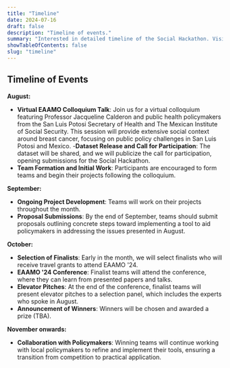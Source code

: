 ```yaml
---
title: "Timeline"
date: 2024-07-16
draft: false
description: "Timeline of events."
summary: "Interested in detailed timeline of the Social Hackathon. Visit this page."
showTableOfContents: false
slug: "timeline"
---
```


## Timeline of Events

**August:**
- **Virtual EAAMO Colloquium Talk**: Join us for a virtual colloquium featuring Professor Jacqueline Calderon and public health policymakers from the San Luis Potosi Secretary of Health and The Mexican Institute of Social Security. This session will provide extensive social context around breast cancer, focusing on public policy challenges in San Luis Potosi and Mexico.
-**Dataset Release and Call for Participation**: The dataset will be shared, and we will publicize the call for participation, opening submissions for the Social Hackathon.
- **Team Formation and Initial Work**: Participants are encouraged to form teams and begin their projects following the colloquium.

**September:**
- **Ongoing Project Development**: Teams will work on their projects throughout the month.
- **Proposal Submissions**: By the end of September, teams should submit proposals outlining concrete steps toward implementing a tool to aid policymakers in addressing the issues presented in August.

**October:**
- **Selection of Finalists**: Early in the month, we will select finalists who will receive travel grants to attend EAAMO '24.
- **EAAMO '24 Conference**: Finalist teams will attend the conference, where they can learn from presented papers and talks.
- **Elevator Pitches**: At the end of the conference, finalist teams will present elevator pitches to a selection panel, which includes the experts who spoke in August.
- **Announcement of Winners**: Winners will be chosen and awarded a prize (TBA).

**November onwards:**
- **Collaboration with Policymakers**: Winning teams will continue working with local policymakers to refine and implement their tools, ensuring a transition from competition to practical application.
